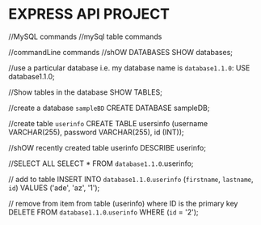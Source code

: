 # EXPRESS API PROJECT

//MySQL commands
//mySql table commands

//commandLine commands
//shOW DATABASES
SHOW databases;

//use a particular database i.e. my database name is `database1.1.0`:
USE database1.1.0;

//Show tables in the database
SHOW TABLES;

//create a database `sampleBD`
CREATE DATABASE sampleDB;

//create table `userinfo`
CREATE TABLE usersinfo (username VARCHAR(255), password VARCHAR(255), id (INT));

//shOW recently created table userinfo
DESCRIBE userinfo;

//SELECT ALL
SELECT \* FROM `database1.1.0`.userinfo;

// add to table
INSERT INTO `database1.1.0`.`userinfo` (`firstname`, `lastname`, `id`) VALUES ('ade', 'az', '1');

// remove from item from table (userinfo) where ID is the primary key
DELETE FROM `database1.1.0`.`userinfo` WHERE (`id` = '2');
